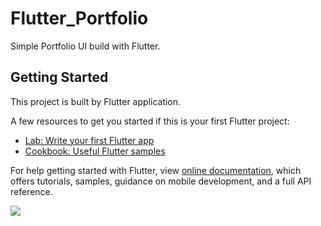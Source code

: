 # Flutter_Portfolio

Simple Portfolio UI build with Flutter.

## Getting Started

This project is built by Flutter application.

A few resources to get you started if this is your first Flutter project:

- [Lab: Write your first Flutter app](https://flutter.dev/docs/get-started/codelab)
- [Cookbook: Useful Flutter samples](https://flutter.dev/docs/cookbook)

For help getting started with Flutter, view 
[online documentation](https://flutter.dev/docs), which offers tutorials,
samples, guidance on mobile development, and a full API reference.

<img src="https://github.com/ssdevkit/Flutter-Portfolio/blob/main/assets/feature/Portfolio.PNG">

